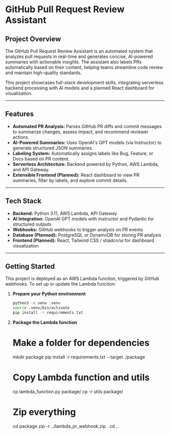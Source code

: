 # GitHub Pull Request Review Assistant

## Project Overview
The GitHub Pull Request Review Assistant is an automated system that analyzes pull requests in real-time and generates concise, AI-powered summaries with actionable insights. The assistant also labels PRs automatically based on their content, helping teams streamline code review and maintain high-quality standards.

This project showcases full-stack development skills, integrating serverless backend processing with AI models and a planned React dashboard for visualization.

---

## Features
- **Automated PR Analysis:** Parses GitHub PR diffs and commit messages to summarize changes, assess impact, and recommend reviewer actions.
- **AI-Powered Summaries:** Uses OpenAI's GPT models (via Instructor) to generate structured JSON summaries.
- **Labeling System:** Automatically assigns labels like Bug, Feature, or Docs based on PR content.
- **Serverless Architecture:** Backend powered by Python, AWS Lambda, and API Gateway.
- **Extensible Frontend (Planned):** React dashboard to view PR summaries, filter by labels, and explore commit details.

---

## Tech Stack
- **Backend:** Python 3.11, AWS Lambda, API Gateway
- **AI Integration:** OpenAI GPT models with Instructor and Pydantic for structured outputs
- **Webhooks:** GitHub webhooks to trigger analysis on PR events
- **Database (Planned):** PostgreSQL or DynamoDB for storing PR analysis
- **Frontend (Planned):** React, Tailwind CSS / shadcn/ui for dashboard visualization

---

## Getting Started

This project is deployed as an AWS Lambda function, triggered by GitHub webhooks. To set up or update the Lambda function:

1. **Prepare your Python environment**  
   ```bash
   python3 -m venv .venv
   source .venv/bin/activate
   pip install -r requirements.txt

2. **Package the Lambda function**
   # Make a folder for dependencies
   mkdir package
   pip install -r requirements.txt --target ./package

   # Copy Lambda function and utils
   cp lambda_function.py package/
   cp -r utils package/

   # Zip everything
   cd package
   zip -r ../lambda_pr_webhook.zip .
   cd ..
